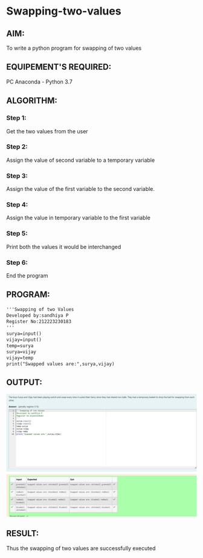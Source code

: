# Swapping-two-values
## AIM:
To write a python program for swapping of two values
## EQUIPEMENT'S REQUIRED: 
PC
Anaconda - Python 3.7
## ALGORITHM: 
### Step 1:
Get the two values from the user
### Step 2: 
Assign the value of second variable to a temporary variable 
### Step 3: 
Assign the value of the first variable to the second variable.
### Step 4:  
Assign the value in temporary variable to the first variable
### Step 5: 
Print both the values it would be interchanged
### Step 6: 
End the program
## PROGRAM:
```
'''Swapping of two Values
Developed by:sandhiya P
Register No:212223230183
'''
surya=input()
vijay=input()
temp=surya
surya=vijay
vijay=temp
print("Swapped values are:",surya,vijay)
```
## OUTPUT:
![alt text](<Screenshot 2024-02-28 210644.png>)

## RESULT:
Thus the swapping of two values are successfully executed



